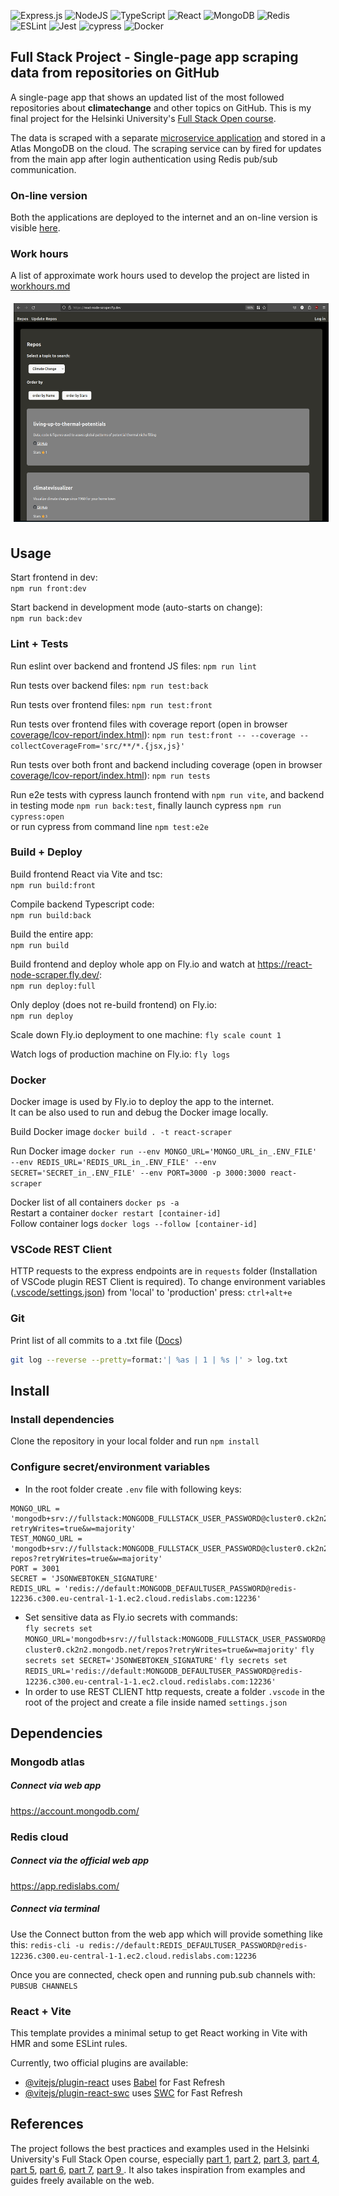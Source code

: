 ![Express.js](https://img.shields.io/badge/express.js-%23404d59.svg?style=for-the-badge&logo=express&logoColor=%2361DAFB)
![NodeJS](https://img.shields.io/badge/node.js-6DA55F?style=for-the-badge&logo=node.js&logoColor=white)
![TypeScript](https://img.shields.io/badge/typescript-%23007ACC.svg?style=for-the-badge&logo=typescript&logoColor=white)
![React](https://img.shields.io/badge/react-%2320232a.svg?style=for-the-badge&logo=react&logoColor=%2361DAFB)
![MongoDB](https://img.shields.io/badge/MongoDB-%234ea94b.svg?style=for-the-badge&logo=mongodb&logoColor=white)
![Redis](https://img.shields.io/badge/redis-%23DD0031.svg?style=for-the-badge&logo=redis&logoColor=white)
![ESLint](https://img.shields.io/badge/ESLint-4B3263?style=for-the-badge&logo=eslint&logoColor=white)
![Jest](https://img.shields.io/badge/-jest-%23C21325?style=for-the-badge&logo=jest&logoColor=white)
![cypress](https://img.shields.io/badge/-cypress-%23E5E5E5?style=for-the-badge&logo=cypress&logoColor=058a5e)
![Docker](https://img.shields.io/badge/Docker-2CA5E0?style=for-the-badge&logo=docker&logoColor=white)

## Full Stack Project - Single-page app scraping data from repositories on GitHub 

A single-page app that shows an updated list of the most followed repositories about **climatechange** and other topics on GitHub. This is my final project for the Helsinki University's [Full Stack Open course](https://fullstackopen.com/en/).  
   
The data is scraped with a separate [microservice application](https://github.com/pcolt/playwright-scraper) and stored in a Atlas MongoDB on the cloud. The scraping service can by fired for updates from the main app after login authentication using Redis pub/sub communication.   

### On-line version
Both the applications are deployed to the internet and an on-line version is visible [here](https://react-node-scraper.fly.dev/).   

### Work hours
A list of approximate work hours used to develop the project are listed in [workhours.md](/workhours.md)

<!-- ![App screenshot](/public/react-express-1.png "App screenshot") -->
<div >
<img src="/public/react-express-1.png" alt="App screenshot 1" title="App screenshot 1" width="900" style="padding: 5px;”/>
<img src="/public/react-express-2.png" alt="App screenshot 2" title="App screenshot 1" height="350" style="padding: 5px;”/>
<img src="/public/react-express-3.png" alt="App screenshot 2" title="App screenshot 1" height="350" style="padding: 1rem;”/>
</div>
<!-- ![App screenshot](/public/react-express-2.png "App screenshot") -->

## Usage

Start frontend in dev:   
`npm run front:dev`

Start backend in development mode (auto-starts on change):   
`npm run back:dev`

### Lint + Tests

Run eslint over backend and frontend JS files:
`npm run lint`

Run tests over backend files:
`npm run test:back`

Run tests over frontend files:
`npm run test:front`

Run tests over frontend files with coverage report (open in browser [coverage/lcov-report/index.html](coverage/lcov-report/index.html)):
`npm run test:front -- --coverage --collectCoverageFrom='src/**/*.{jsx,js}'`

Run tests over both front and backend including coverage (open in browser [coverage/lcov-report/index.html](coverage/lcov-report/index.html)):
`npm run tests`

Run e2e tests with cypress
launch frontend with `npm run vite`, and backend in testing mode `npm run back:test`, finally launch cypress `npm run cypress:open`   
or run cypress from command line `npm test:e2e`

### Build + Deploy

Build frontend React via Vite and tsc:   
`npm run build:front`

Compile backend Typescript code:  
`npm run build:back`  

Build the entire app:  
`npm run build`  

Build frontend and deploy whole app on Fly.io and watch at https://react-node-scraper.fly.dev/:   
`npm run deploy:full`

Only deploy (does not re-build frontend) on Fly.io:   
`npm run deploy`

Scale down Fly.io deployment to one machine:
`fly scale count 1`

Watch logs of production machine on Fly.io:
`fly logs`

### Docker 

Docker image is used by Fly.io to deploy the app to the internet.  
It can be also used to run and debug the Docker image locally.  

Build Docker image
`docker build . -t react-scraper`

Run Docker image
`docker run --env MONGO_URL='MONGO_URL_in_.ENV_FILE' --env REDIS_URL='REDIS_URL_in_.ENV_FILE' --env SECRET='SECRET_in_.ENV_FILE' --env PORT=3000 -p 3000:3000 react-scraper`

Docker list of all containers `docker ps -a`  
Restart a container `docker restart [container-id]`  
Follow container logs `docker logs --follow [container-id]`

### VSCode REST Client

HTTP requests to the express endpoints are in `requests` folder (Installation of VSCode plugin REST Client is required).
To change environment variables ([.vscode/settings.json](.vscode/settings.json)) from 'local' to 'production' press:
`ctrl+alt+e`

### Git

Print list of all commits to a .txt file ([Docs](https://git-scm.com/docs/git-log#Documentation/git-log.txt-emHem))  
```bash
git log --reverse --pretty=format:'| %as | 1 | %s |' > log.txt
```

## Install

### Install dependencies
Clone the repository in your local folder and run `npm install`

### Configure secret/environment variables
- In the root folder create `.env` file with following keys:   
```
MONGO_URL = 'mongodb+srv://fullstack:MONGODB_FULLSTACK_USER_PASSWORD@cluster0.ck2n2.mongodb.net/repos?retryWrites=true&w=majority'
TEST_MONGO_URL = 'mongodb+srv://fullstack:MONGODB_FULLSTACK_USER_PASSWORD@cluster0.ck2n2.mongodb.net/test-repos?retryWrites=true&w=majority'
PORT = 3001
SECRET = 'JSONWEBTOKEN_SIGNATURE'
REDIS_URL = 'redis://default:MONGODB_DEFAULTUSER_PASSWORD@redis-12236.c300.eu-central-1-1.ec2.cloud.redislabs.com:12236'
```
- Set sensitive data as Fly.io secrets with commands:   
`fly secrets set MONGO_URL='mongodb+srv://fullstack:MONGODB_FULLSTACK_USER_PASSWORD@cluster0.ck2n2.mongodb.net/repos?retryWrites=true&w=majority'`
`fly secrets set SECRET='JSONWEBTOKEN_SIGNATURE'`
`fly secrets set REDIS_URL='redis://default:MONGODB_DEFAULTUSER_PASSWORD@redis-12236.c300.eu-central-1-1.ec2.cloud.redislabs.com:12236'`
- In order to use REST CLIENT http requests, create a folder `.vscode` in the root of the project and create a file inside named `settings.json`

## Dependencies 

### Mongodb atlas

##### Connect via web app
https://account.mongodb.com/

### Redis cloud

##### Connect via the official web app

https://app.redislabs.com/ 

##### Connect via terminal
Use the Connect button from the web app which will provide something like this:
`redis-cli -u redis://default:REDIS_DEFAULTUSER_PASSWORD@redis-12236.c300.eu-central-1-1.ec2.cloud.redislabs.com:12236`

Once you are connected, check open and running pub.sub channels with:
`PUBSUB CHANNELS`

### React + Vite

This template provides a minimal setup to get React working in Vite with HMR and some ESLint rules.

Currently, two official plugins are available:

- [@vitejs/plugin-react](https://github.com/vitejs/vite-plugin-react/blob/main/packages/plugin-react/README.md) uses [Babel](https://babeljs.io/) for Fast Refresh
- [@vitejs/plugin-react-swc](https://github.com/vitejs/vite-plugin-react-swc) uses [SWC](https://swc.rs/) for Fast Refresh

## References

The project follows the best practices and examples used in the Helsinki University's Full Stack Open course, especially [part 1](https://fullstackopen.com/en/part1/), [part 2](https://fullstackopen.com/en/part2/), [part 3](https://fullstackopen.com/en/part3/), [part 4](https://fullstackopen.com/en/part4/), [part 5](https://fullstackopen.com/en/part5/), [part 6](https://fullstackopen.com/en/part6/), [part 7](https://fullstackopen.com/en/part7/), [part 9 ](https://fullstackopen.com/en/part9/). It also takes inspiration from examples and guides freely available on the web.
